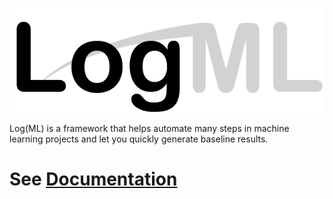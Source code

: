 
![LogMl](logml.png)

Log(ML) is a framework that helps automate many steps in machine learning projects and let you quickly generate baseline results.

# See [Documentation](https://astrazeneca-ngs.github.io/LogMl/)

